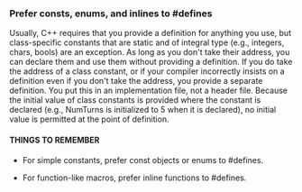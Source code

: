  ### Prefer consts, enums, and inlines to #defines 

 Usually, C++ requires that you provide a definition for anything you use, but class-specific constants that are static and of integral type (e.g., integers, chars, bools) are an exception. As long as you don't take their address, you can declare them and use them without providing a definition. If you do take the address of a class constant, or if your compiler incorrectly insists on a definition even if you don't take the address, you provide a separate definition.
 You put this in an implementation file, not a header file. Because the initial value of class constants is provided where the constant is declared (e.g., NumTurns is initialized to 5 when it is declared), no initial value is permitted at the point of definition.

#### THINGS TO REMEMBER
* For simple constants, prefer const objects or enums to #defines.

* For function-like macros, prefer inline functions to #defines.